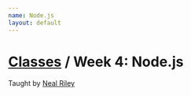 ```yaml
---
name: Node.js
layout: default
---
```


# [Classes](../) / Week 4: Node.js

Taught by [Neal Riley](/instructors/#neal)

<!--
* [Examples](examples/)
* [Slides](slides/)
-->
